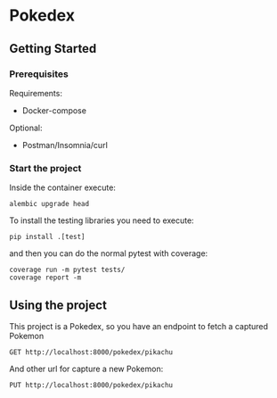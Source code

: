 # Pokedex
## Getting Started
### Prerequisites
Requirements:
* Docker-compose

Optional:
* Postman/Insomnia/curl

### Start the project
Inside the container execute:

```commandline
alembic upgrade head
```

To install the testing libraries you need to execute:

```commandline
pip install .[test]
```
and then you can do the normal pytest with coverage:

```commandline
coverage run -m pytest tests/
coverage report -m
```


## Using the project

This project is a Pokedex, so you have an endpoint to fetch a captured Pokemon

`GET http://localhost:8000/pokedex/pikachu`

And other url for capture a new Pokemon:

`PUT http://localhost:8000/pokedex/pikachu`

